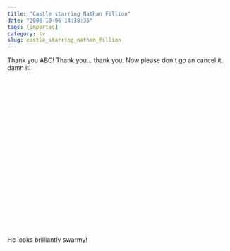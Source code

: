 ```yaml
---
title: "Castle starring Nathan Fillion"
date: "2008-10-06 14:38:35"
tags: [imported]
category: tv
slug: castle_starring_nathan_fillion
---
```

	
Thank you ABC!  Thank you... thank you.  Now please don't go an cancel it, damn it!

<object width="425" height="344"><param name="movie" value="http://www.youtube.com/v/voLQY3KyWRk&hl=en&fs=1"></param><param name="allowFullScreen" value="true"></param><embed src="http://www.youtube.com/v/voLQY3KyWRk&hl=en&fs=1" type="application/x-shockwave-flash" allowfullscreen="true" width="425" height="344"></embed></object>

He looks brilliantly swarmy!
